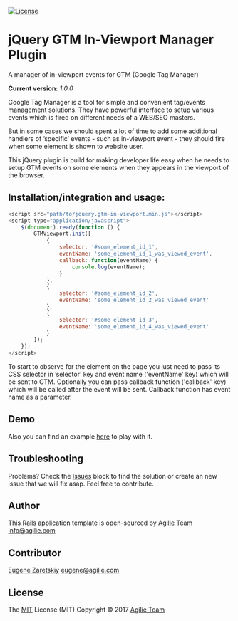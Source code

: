 [![License](https://img.shields.io/github/license/mashape/apistatus.svg)](https://github.com/agilie/Rails-Application-Template)

# jQuery GTM In-Viewport Manager Plugin
A manager of in-viewport events for GTM (Google Tag Manager)

**Current version:** *1.0.0*

Google Tag Manager is a tool for simple and convenient tag/events management solutions. They have powerful interface to setup various events which is fired on different needs of a WEB/SEO masters.

But in some cases we should spent a lot of time to add some additional handlers of ’specific’ events - such as in-viewport event - they should fire when some element is shown to website user.

This jQuery plugin is build for making developer life easy when he needs to setup GTM events on some elements when they appears in the viewport of the browser.

## Installation/integration and usage:

```javascript
<script src="path/to/jquery.gtm-in-viewport.min.js"></script>
<script type="application/javascript">
    $(document).ready(function () {
        GTMViewport.init([
            {
                selector: '#some_element_id_1',
                eventName: 'some_element_id_1_was_viewed_event',
                callback: function(eventName) {
                    console.log(eventName);
                }
            },
            {
                selector: '#some_element_id_2',
                eventName: 'some_element_id_2_was_viewed_event'
            },
            {
                selector: '#some_element_id_3',
                eventName: 'some_element_id_4_was_viewed_event'
            }
        ]);
    });
</script>
```

To start to observe for the element on the page you just need to pass its CSS selector in ’selector’ key and event name ('eventName' key) which will be sent to GTM. Optionally you can pass callback function ('callback' key) which will be called after the event will be sent. Callback function has event name as a parameter.

## Demo

Also you can find an example [here](https://agilie.github.io/gtm-in-viewport-manager/dist/example.html) to play with it.

## Troubleshooting
Problems? Check the [Issues](https://github.com/agilie/gtm-in-viewport-manager/issues) block
to find the solution or create an new issue that we will fix asap. Feel free to contribute.

## Author
This Rails application template is open-sourced by [Agilie Team](https://www.agilie.com) <info@agilie.com>

## Contributor
[Eugene Zaretskiy](https://github.com/ujinius) <eugene@agilie.com>

## License
The [MIT](LICENSE.md) License (MIT) Copyright © 2017 [Agilie Team](https://www.agilie.com)
